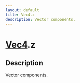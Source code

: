 ```yaml
---
layout: default
title: Vec4.z
description: Vector components.
---
```

# [Vec4]({{site.url}}/Pages/Reference/Vec4.html).z

## Description
Vector components.

